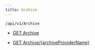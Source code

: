 ```yaml
---
title: Archive
---
```


```http
/api/v1/Archive
```

* [GET Archive](v1Archive_GetArchive.md)

* [GET Archive/{archiveProviderName}](v1Archive_GetArchive_GET.md)
